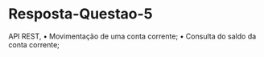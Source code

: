 # Resposta-Questao-5
 API REST,   • Movimentação de uma conta corrente;     • Consulta do saldo da conta corrente;
